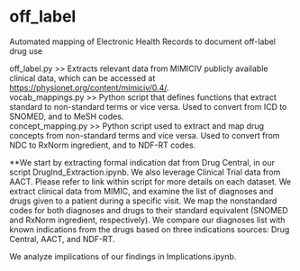 # off_label
Automated mapping of Electronic Health Records to document off-label drug use 

off_label.py >> Extracts relevant data from MIMICIV publicly available clinical data, which can be accessed at https://physionet.org/content/mimiciv/0.4/.  
vocab_mappings.py >> Python script that defines functions that extract standard to non-standard terms or vice versa. Used to convert from ICD to SNOMED, and to MeSH codes.  
concept_mapping.py >> Python script used to extract and map drug concepts from non-standard terms and vice versa. Used to convert from NDC to RxNorm ingredient, and to NDF-RT codes.   

**We start by extracting formal indication dat from Drug Central, in our script DrugInd_Extraction.ipynb. We also leverage Clinical Trial data from AACT. Please refer to link within script for more details on each dataset.
We extract clinical data from MIMIC, and examine the list of diagnoses and drugs given to a patient during a specific visit. We map the nonstandard codes for both diagnoses and drugs to their standard equivalent (SNOMED and RxNorm ingredient, respectively). 
We compare our diagnoses list with known indications from the drugs based on three indications sources: Drug Central, AACT, and NDF-RT. 
 
We analyze implications of our findings in Implications.ipynb. 
